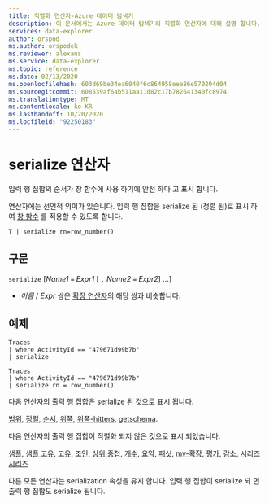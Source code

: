 ```yaml
---
title: 직렬화 연산자-Azure 데이터 탐색기
description: 이 문서에서는 Azure 데이터 탐색기의 직렬화 연산자에 대해 설명 합니다.
services: data-explorer
author: orspod
ms.author: orspodek
ms.reviewer: alexans
ms.service: data-explorer
ms.topic: reference
ms.date: 02/13/2020
ms.openlocfilehash: 603d69be34ea6040f6c864958eea86e570204d04
ms.sourcegitcommit: 608539af6ab511aa11d82c17b782641340fc8974
ms.translationtype: MT
ms.contentlocale: ko-KR
ms.lasthandoff: 10/20/2020
ms.locfileid: "92250183"
---
```

# <a name="serialize-operator"></a>serialize 연산자

입력 행 집합의 순서가 창 함수에 사용 하기에 안전 하다 고 표시 합니다.

연산자에는 선언적 의미가 있습니다. 입력 행 집합을 serialize 된 (정렬 됨)로 표시 하 여 [창 함수](./windowsfunctions.md) 를 적용할 수 있도록 합니다.

```kusto
T | serialize rn=row_number()
```

## <a name="syntax"></a>구문

`serialize` [*Name1* `=` *Expr1* [ `,` *Name2* `=` *Expr2*] ...]

* *이름* / *Expr* 쌍은 [확장 연산자](./extendoperator.md)의 해당 쌍과 비슷합니다.

## <a name="example"></a>예제

```kusto
Traces
| where ActivityId == "479671d99b7b"
| serialize

Traces
| where ActivityId == "479671d99b7b"
| serialize rn = row_number()
```

다음 연산자의 출력 행 집합은 serialize 된 것으로 표시 됩니다.

[범위](./rangeoperator.md), [정렬](./sortoperator.md), [순서](./orderoperator.md), [위쪽](./topoperator.md), [위쪽-hitters](./tophittersoperator.md), [getschema](./getschemaoperator.md).

다음 연산자의 출력 행 집합이 직렬화 되지 않은 것으로 표시 되었습니다.

[샘플](./sampleoperator.md), [샘플 고유](./sampledistinctoperator.md), [고유](./distinctoperator.md), [조인](./joinoperator.md), [상위 중첩](./topnestedoperator.md), [개수](./countoperator.md), [요약](./summarizeoperator.md), [패싯](./facetoperator.md), [mv-확장](./mvexpandoperator.md), [평가](./evaluateoperator.md), [감소](./reduceoperator.md), [시리즈 시리즈](./make-seriesoperator.md)

다른 모든 연산자는 serialization 속성을 유지 합니다. 입력 행 집합이 serialize 되 면 출력 행 집합도 serialize 됩니다.
